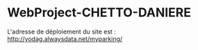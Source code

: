 # WebProject-CHETTO-DANIERE
L'adresse de déploiement du site est : http://yodag.alwaysdata.net/myparking/
